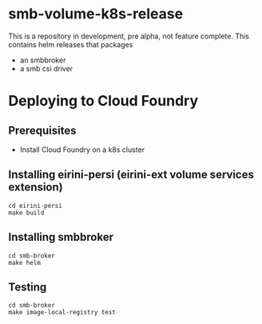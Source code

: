 # smb-volume-k8s-release
This is a repository in development, pre alpha, not feature complete.
This contains helm releases that packages

- an smbbroker
- a smb csi driver


# Deploying to Cloud Foundry
## Prerequisites
- Install Cloud Foundry on a k8s cluster

## Installing eirini-persi (eirini-ext volume services extension)
```
cd eirini-persi
make build
```

## Installing smbbroker
```
cd smb-broker
make helm
```

## Testing 
```
cd smb-broker
make image-local-registry test
```
